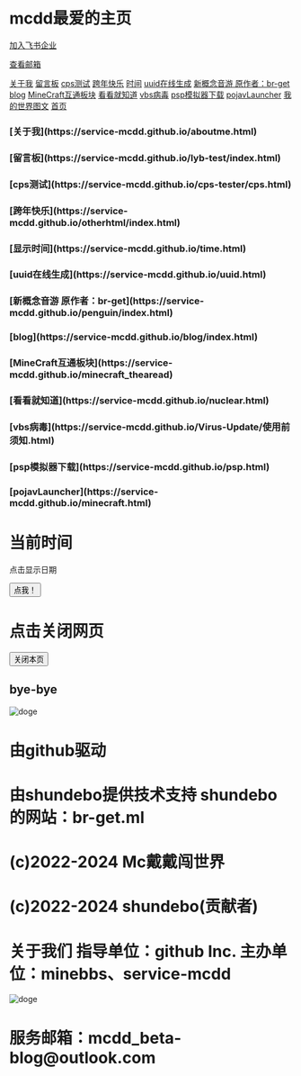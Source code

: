 <html>
  <title>mcdd的主页</title>
<script>
    <link rel="icon" id="favicon" href="https://s1.ax1x.com/2023/02/22/pSvddFx.jpg" type="image/x-icon">
  </script>
<h1>
mcdd最爱的主页
</h1>
<p>
</p> 
<a href="https://service-mcdd.github.io/flybook.html" target="_blank">加入飞书企业</a>
<p>
</p>
<a href="#email">查看邮箱</a>

<a href="https://service-mcdd.github.io/aboutme.html" target="_blank">关于我</a>
<a href="service-mcdd.github.io/lyb-test/index.html" target="_blank">留言板</a>
<a href="https://service-mcdd.github.io/cps-tester/cps.html" target="_blank">cps测试</a>
<a href="https://service-mcdd.github.io/otherhtml/index.html" target="_blank">跨年快乐</a>
<a href="https://service-mcdd.github.io/time.html" target="_blank">时间</a>
<a href="https://service-mcdd.github.io/uuid.html" target="_blank">uuid在线生成</a>
<a href="https://service-mcdd.github.io/penguin/index.html" target="_blank">新概念音游  原作者：br-get</a>
<a href="https://service-mcdd.github.io/blog/index.html" target="_blank">blog</a>
<a href="https://service-mcdd.github.io/minecraft_thearead/index.html" target="_blank">MineCraft互通板块</a>
<a href="https://service-mcdd.github.io/nuclear.html" target="_blank">看看就知道</a>
<a href="https://service-mcdd.github.io/Virus-Update/使用前须知.html" target="_blank">vbs病毒</a>
<a href="https://service-mcdd.github.io/psp.html" target="_blank">psp模拟器下载</a>
<a href="https://service-mcdd.github.io/minecraft.html" target="_blank">pojavLauncher</a>
<a href="https://service-mcdd.github.io/minecraft-blog/release.html
" target="_blank">我的世界图文</a>
<a href="https://service-mcdd.github.io/" target="_blank">首页</a>

<h3> 
[关于我](https://service-mcdd.github.io/aboutme.html)
</h3>
<h3>
[留言板](https://service-mcdd.github.io/lyb-test/index.html)
</h3>
<h3>
[cps测试](https://service-mcdd.github.io/cps-tester/cps.html)
</h3>
<h3>
[跨年快乐](https://service-mcdd.github.io/otherhtml/index.html)
</h3>
<h3>
[显示时间](https://service-mcdd.github.io/time.html)
</h3>
<h3>
[uuid在线生成](https://service-mcdd.github.io/uuid.html)
</h3>
<h3>
[新概念音游  原作者：br-get](https://service-mcdd.github.io/penguin/index.html)
</h3>
<h3>
[blog](https://service-mcdd.github.io/blog/index.html)
</h3>
<h3>
[MineCraft互通板块](https://service-mcdd.github.io/minecraft_thearead)
</h3>
<h3>
[看看就知道](https://service-mcdd.github.io/nuclear.html)
</h3>
<h3>
[vbs病毒](https://service-mcdd.github.io/Virus-Update/使用前须知.html)
</h3>
<h3>
[psp模拟器下载](https://service-mcdd.github.io/psp.html)
</h3>
<h3>
[pojavLauncher](https://service-mcdd.github.io/minecraft.html)<script>
function displayDate(){
    document.getElementById("demo").innerHTML=Date();
}
</script>
<body>

<h1>当前时间</h1>
<p id="demo">点击显示日期</p>

<button type="button" onclick="displayDate()">点我！</button>

</body>

<h1>
点击关闭网页
</h1>
<script language="javascript"> 
function custom_close() { 
if (confirm("您确定要关闭本页吗？")) { 
window.opener = null; 
window.open('', '_self'); 
window.close() 
} else {} 
} 
</script> 
<input id="btnClose" type="button" value="关闭本页" onClick="custom_close()" 
/> 

<h2>
bye-bye
</h2>

<img src="https://service-mcdd.github.io/EB738A00-1826-492F-BF3F-5EF9EF49BAD9.webp" alt="doge" title="doge" />

<h1>
由github驱动
</h1>
<h1>
由shundebo提供技术支持 shundebo的网站：br-get.ml
</h1>  
<h1>
(c)2022-2024 Mc戴戴闯世界
</h1>
<h1>
(c)2022-2024 shundebo(贡献者)
</h1>
<h1>
关于我们   指导单位：github Inc.      主办单位：minebbs、service-mcdd
</h1>
<img src="https://service-mcdd.github.io/IMG.jpg" alt="doge" title="doge" /> 
<h1>
<a name="email">服务邮箱：mcdd_beta-blog@outlook.com</a>
</h1>
